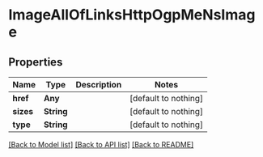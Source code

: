 # ImageAllOfLinksHttpOgpMeNsImage


## Properties
Name | Type | Description | Notes
------------ | ------------- | ------------- | -------------
**href** | **Any** |  | [default to nothing]
**sizes** | **String** |  | [default to nothing]
**type** | **String** |  | [default to nothing]


[[Back to Model list]](../README.md#models) [[Back to API list]](../README.md#api-endpoints) [[Back to README]](../README.md)


